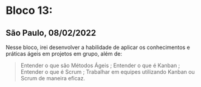# Bloco 13:
## São Paulo, 08/02/2022

Nesse bloco, irei desenvolver a habilidade de aplicar os conhecimentos e práticas ágeis em projetos em grupo, além de:

> Entender o que são Métodos Ágeis ;
> Entender o que é Kanban ;
> Entender o que é Scrum ;
> Trabalhar em equipes utilizando Kanban ou Scrum de maneira eficaz.
